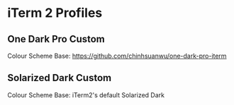 # iTerm 2 Profiles

## One Dark Pro Custom
Colour Scheme Base: https://github.com/chinhsuanwu/one-dark-pro-iterm

## Solarized Dark Custom
Colour Scheme Base: iTerm2's default Solarized Dark
